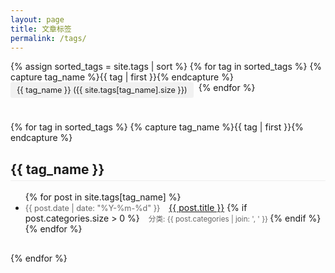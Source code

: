 ```yaml
---
layout: page
title: 文章标签
permalink: /tags/
---
```


<div class="tags-page">
  <div class="tags-list">
    {% assign sorted_tags = site.tags | sort %}
    {% for tag in sorted_tags %}
      {% capture tag_name %}{{ tag | first }}{% endcapture %}
      <a href="#{{ tag_name }}" class="tag-link">
        <span class="tag">{{ tag_name }} ({{ site.tags[tag_name].size }})</span>
      </a>
    {% endfor %}
  </div>

  <div class="tag-groups">
    {% for tag in sorted_tags %}
      {% capture tag_name %}{{ tag | first }}{% endcapture %}
      <div class="tag-group" id="{{ tag_name }}">
        <h2>{{ tag_name }}</h2>
        <ul>
          {% for post in site.tags[tag_name] %}
            <li>
              <span class="post-date">{{ post.date | date: "%Y-%m-%d" }}</span>
              <a href="{{ site.baseurl }}{{ post.url }}">{{ post.title }}</a>
              {% if post.categories.size > 0 %}
                <small class="post-category">
                  分类: {{ post.categories | join: ', ' }}
                </small>
              {% endif %}
            </li>
          {% endfor %}
        </ul>
      </div>
    {% endfor %}
  </div>
</div>

<style>
  .tags-list {
    margin-bottom: 30px;
    display: flex;
    flex-wrap: wrap;
  }
  .tag-link {
    text-decoration: none;
    margin-right: 8px;
    margin-bottom: 8px;
  }
  .tag {
    display: inline-block;
    background-color: #f1f1f1;
    padding: 5px 10px;
    border-radius: 3px;
    font-size: 0.9em;
  }
  .tag-group {
    margin-bottom: 30px;
  }
  .tag-group h2 {
    padding-bottom: 5px;
    border-bottom: 1px solid #eee;
  }
  .post-date {
    color: #666;
    font-size: 0.9em;
    margin-right: 10px;
  }
  .post-category {
    margin-left: 10px;
    color: #666;
  }
</style> 
